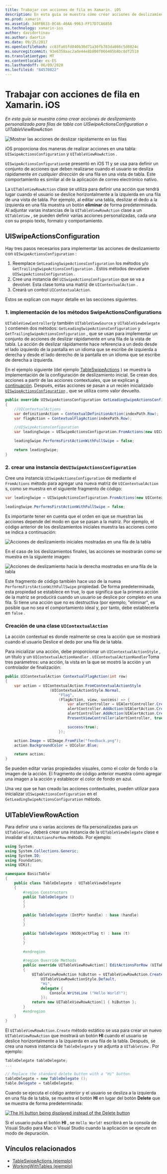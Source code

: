 ```yaml
---
title: Trabajar con acciones de fila en Xamarin. iOS
description: En esta guía se muestra cómo crear acciones de deslizamiento personalizado para filas de tabla con UISwipeActionsConfiguration o UITableViewRowAction
ms.prod: xamarin
ms.assetid: 340FB633-0C46-40AA-9963-FF17D7CA6858
ms.technology: xamarin-ios
author: davidortinau
ms.author: daortin
ms.date: 09/25/2017
ms.openlocfilehash: cc83fa65fd040b30d71a30fb703da866c5d0824c
ms.sourcegitcommit: 93e6358aac2ade44e8b800f066405b8bc8df2510
ms.translationtype: MT
ms.contentlocale: es-ES
ms.lasthandoff: 06/09/2020
ms.locfileid: "84570822"
---
```

# <a name="working-with-row-actions-in-xamarinios"></a>Trabajar con acciones de fila en Xamarin. iOS

_En esta guía se muestra cómo crear acciones de deslizamiento personalizado para filas de tabla con UISwipeActionsConfiguration o UITableViewRowAction_

![Mostrar las acciones de deslizar rápidamente en las filas](row-action-images/action02.png)

iOS proporciona dos maneras de realizar acciones en una tabla: `UISwipeActionsConfiguration` y `UITableViewRowAction` .

`UISwipeActionsConfiguration`se presentó en iOS 11 y se usa para definir un conjunto de acciones que deben realizarse cuando el usuario se desliza rápidamente _en cualquier dirección_ de una fila en una vista de tabla. Este comportamiento es similar al de la aplicación de correo electrónico nativo.

La `UITableViewRowAction` clase se utiliza para definir una acción que tendrá lugar cuando el usuario se deslice horizontalmente a la izquierda en una fila de una vista de tabla.
Por ejemplo, al editar una tabla, deslizar el dedo a la izquierda en una fila muestra un botón **eliminar** de forma predeterminada. Al adjuntar varias instancias de la `UITableViewRowAction` clase a un `UITableView` , se pueden definir varias acciones personalizadas, cada una con su propio texto, formato y comportamiento.

## <a name="uiswipeactionsconfiguration"></a>UISwipeActionsConfiguration

Hay tres pasos necesarios para implementar las acciones de deslizamiento con `UISwipeActionsConfiguration` :

1. Reemplace `GetLeadingSwipeActionsConfiguration` los métodos y/o `GetTrailingSwipeActionsConfiguration` . Estos métodos devuelven `UISwipeActionsConfiguration` .
2. Cree una instancia del `UISwipeActionsConfiguration` que se va a devolver. Esta clase toma una matriz de `UIContextualAction` .
3. Creará un control `UIContextualAction`.

Estos se explican con mayor detalle en las secciones siguientes.

### <a name="1-implementing-the-swipeactionsconfigurations-methods"></a>1. implementación de los métodos SwipeActionsConfigurations

`UITableViewController`(y también `UITableViewSource` y `UITableViewDelegate` ) contienen dos métodos: `GetLeadingSwipeActionsConfiguration` y `GetTrailingSwipeActionsConfiguration` , que se usan para implementar un conjunto de acciones de deslizar rápidamente en una fila de la vista de tabla. La acción de deslizar rápidamente hace referencia a un dedo desde el lado izquierdo de la pantalla en un idioma que se escribe de izquierda a derecha y desde el lado derecho de la pantalla en un idioma que se escribe de derecha a izquierda.

En el ejemplo siguiente (del ejemplo [TableSwipeActions](https://docs.microsoft.com/samples/xamarin/ios-samples/tableswipeactions) ) se muestra la implementación de la configuración de deslizamiento inicial. Se crean dos acciones a partir de las acciones contextuales, que se explican [a continuación](#create-uicontextualaction). Después, estas acciones se pasan a un recién inicializado [`UISwipeActionsConfiguration`](#create-uiswipeactionsconfigurations) , que se utiliza como valor devuelto.

```csharp
public override UISwipeActionsConfiguration GetLeadingSwipeActionsConfiguration(UITableView tableView, NSIndexPath indexPath)
{
    //UIContextualActions
    var definitionAction = ContextualDefinitionAction(indexPath.Row);
    var flagAction = ContextualFlagAction(indexPath.Row);

    //UISwipeActionsConfiguration
    var leadingSwipe = UISwipeActionsConfiguration.FromActions(new UIContextualAction[] { flagAction, definitionAction });

    leadingSwipe.PerformsFirstActionWithFullSwipe = false;

    return leadingSwipe;
}
```

<a name="create-uiswipeactionsconfigurations"></a>

### <a name="2-instantiate-a-uiswipeactionsconfiguration"></a>2. crear una instancia de`UISwipeActionsConfiguration`

Cree una instancia `UISwipeActionsConfiguration` de mediante el `FromActions` método para agregar una nueva matriz de `UIContextualAction` s, como se muestra en el siguiente fragmento de código:

```csharp
var leadingSwipe = UISwipeActionsConfiguration.FromActions(new UIContextualAction[] { flagAction, definitionAction })

leadingSwipe.PerformsFirstActionWithFullSwipe = false;
```

Es importante tener en cuenta que el orden en que se muestran las acciones depende del modo en que se pasan a la matriz. Por ejemplo, el código anterior de los deslizamientos iniciales muestra las acciones como se indica a continuación:

![Acciones de deslizamiento iniciales mostradas en una fila de la tabla](row-action-images/action03.png)

En el caso de los deslizamientos finales, las acciones se mostrarán como se muestra en la siguiente imagen:

![Acciones de deslizamiento hacia la derecha mostradas en una fila de la tabla](row-action-images/action04.png)

Este fragmento de código también hace uso de la nueva `PerformsFirstActionWithFullSwipe` propiedad. De forma predeterminada, esta propiedad se establece en true, lo que significa que la primera acción de la matriz se producirá cuando un usuario se deslice por completo en una fila. Si tiene una acción que no es destructiva (por ejemplo, "eliminar", es posible que no sea el comportamiento ideal y, por tanto, debe establecerla en `false` .

<a name="create-uicontextualaction"></a>

### <a name="create-a-uicontextualaction"></a>Creación de una clase `UIContextualAction`

La acción contextual es donde realmente se crea la acción que se mostrará cuando el usuario Deslice el dedo por una fila de la tabla.

Para inicializar una acción, debe proporcionar un `UIContextualActionStyle` , un título y un `UIContextualActionHandler` . `UIContextualActionHandler`Toma tres parámetros: una acción, la vista en la que se mostró la acción y un controlador de finalización:

```csharp
public UIContextualAction ContextualFlagAction(int row)
{
    var action = UIContextualAction.FromContextualActionStyle
                    (UIContextualActionStyle.Normal,
                        "Flag",
                        (FlagAction, view, success) => {
                            var alertController = UIAlertController.Create($"Report {words[row]}?", "", UIAlertControllerStyle.Alert);
                            alertController.AddAction(UIAlertAction.Create("Cancel", UIAlertActionStyle.Cancel, null));
                            alertController.AddAction(UIAlertAction.Create("Yes", UIAlertActionStyle.Destructive, null));
                            PresentViewController(alertController, true, null);

                            success(true);
                        });

    action.Image = UIImage.FromFile("feedback.png");
    action.BackgroundColor = UIColor.Blue;

    return action;
}
```

Se pueden editar varias propiedades visuales, como el color de fondo o la imagen de la acción. El fragmento de código anterior muestra cómo agregar una imagen a la acción y establecer el color de fondo en azul.

Una vez que se han creado las acciones contextuales, pueden utilizar para inicializar `UISwipeActionsConfiguration` en el `GetLeadingSwipeActionsConfiguration` método.

## <a name="uitableviewrowaction"></a>UITableViewRowAction

Para definir una o varias acciones de fila personalizadas para un `UITableView` , deberá crear una instancia de la `UITableViewDelegate` clase e invalidar el `EditActionsForRow` método. Por ejemplo:

```csharp
using System;
using System.Collections.Generic;
using System.IO;
using Foundation;
using UIKit;

namespace BasicTable
{
    public class TableDelegate : UITableViewDelegate
    {
        #region Constructors
        public TableDelegate ()
        {
        }

        public TableDelegate (IntPtr handle) : base (handle)
        {
        }

        public TableDelegate (NSObjectFlag t) : base (t)
        {
        }

        #endregion

        #region Override Methods
        public override UITableViewRowAction[] EditActionsForRow (UITableView tableView, NSIndexPath indexPath)
        {
            UITableViewRowAction hiButton = UITableViewRowAction.Create (
                UITableViewRowActionStyle.Default,
                "Hi",
                delegate {
                    Console.WriteLine ("Hello World!");
                });
            return new UITableViewRowAction[] { hiButton };
        }
        #endregion
    }
}
```

El `UITableViewRowAction.Create` método estático se usa para crear un nuevo `UITableViewRowAction` que mostrará un botón **HI** cuando el usuario se deslice horizontalmente a la izquierda en una fila de la tabla. Después, se crea una nueva instancia de `TableDelegate` y se adjunta a `UITableView` . Por ejemplo:

```csharp
TableDelegate tableDelegate;
...

// Replace the standard delete button with a "Hi" button
tableDelegate = new TableDelegate ();
table.Delegate = tableDelegate;

```

Cuando se ejecuta el código anterior y el usuario se desliza a la izquierda en una fila de la tabla, se muestra el botón **HI** en lugar del botón **Delete** que se muestra de forma predeterminada:

[![](row-action-images/action01.png "The Hi button being displayed instead of the Delete button")](row-action-images/action01.png#lightbox)

Si el usuario pulsa el botón **HI** , se `Hello World!` escribirá en la consola de Visual Studio para Mac o Visual Studio cuando la aplicación se ejecute en modo de depuración.

## <a name="related-links"></a>Vínculos relacionados

- [TableSwipeActions (ejemplo)](https://docs.microsoft.com/samples/xamarin/ios-samples/tableswipeactions)
- [WorkingWithTables (ejemplo)](https://docs.microsoft.com/samples/xamarin/ios-samples/workingwithtables)
